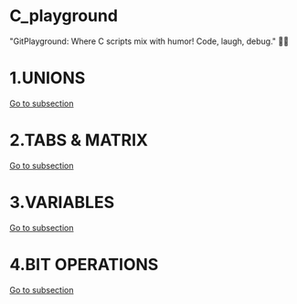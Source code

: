 # C_playground
"GitPlayground: Where C scripts mix with humor! Code, laugh, debug." 🚀😄

# 1.UNIONS
[Go to subsection](\UNIONS\unions.md)

# 2.TABS & MATRIX
[Go to subsection](\TABS_&_MATRIX\TABS_&_MATRIX.md)

# 3.VARIABLES
[Go to subsection](\VARIABLES\VARIABLES.md)

# 4.BIT OPERATIONS
[Go to subsection](\BIT_OPERATIONS\BIT_OPERATIONS.md)